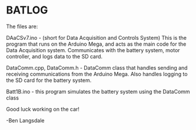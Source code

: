 # BATLOG
The files are:

DAaCSv7.ino - (short for Data Acquisition and Controls System) This is the program that runs on the Arduino Mega, and acts as the main code for the Data Acquisition system.  Communicates with the battery system, motor controller, and logs data to the SD card.

DataComm.cpp, DataComm.h - DataComm class that handles sending and receiving communications from the Arduino Mega.  Also handles logging to the SD card for the battery system.

Batt1B.ino - this program simulates the battery system using the DataComm class

Good luck working on the car!

-Ben Langsdale
